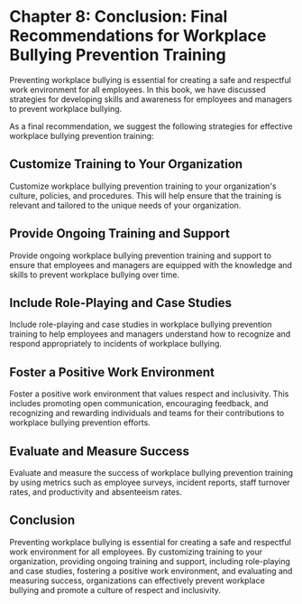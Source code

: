 Chapter 8: Conclusion: Final Recommendations for Workplace Bullying Prevention Training
=======================================================================================

Preventing workplace bullying is essential for creating a safe and respectful work environment for all employees. In this book, we have discussed strategies for developing skills and awareness for employees and managers to prevent workplace bullying.

As a final recommendation, we suggest the following strategies for effective workplace bullying prevention training:

Customize Training to Your Organization
---------------------------------------

Customize workplace bullying prevention training to your organization's culture, policies, and procedures. This will help ensure that the training is relevant and tailored to the unique needs of your organization.

Provide Ongoing Training and Support
------------------------------------

Provide ongoing workplace bullying prevention training and support to ensure that employees and managers are equipped with the knowledge and skills to prevent workplace bullying over time.

Include Role-Playing and Case Studies
-------------------------------------

Include role-playing and case studies in workplace bullying prevention training to help employees and managers understand how to recognize and respond appropriately to incidents of workplace bullying.

Foster a Positive Work Environment
----------------------------------

Foster a positive work environment that values respect and inclusivity. This includes promoting open communication, encouraging feedback, and recognizing and rewarding individuals and teams for their contributions to workplace bullying prevention efforts.

Evaluate and Measure Success
----------------------------

Evaluate and measure the success of workplace bullying prevention training by using metrics such as employee surveys, incident reports, staff turnover rates, and productivity and absenteeism rates.

Conclusion
----------

Preventing workplace bullying is essential for creating a safe and respectful work environment for all employees. By customizing training to your organization, providing ongoing training and support, including role-playing and case studies, fostering a positive work environment, and evaluating and measuring success, organizations can effectively prevent workplace bullying and promote a culture of respect and inclusivity.
